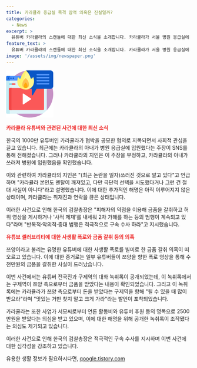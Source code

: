 ```yaml
---
title: 카라큘라 응급실 목격 잠적 의혹은 진실일까?
categories:
  - News
excerpt: >
  유튜버 카라큘라의 스캔들에 대한 최신 소식을 소개합니다. 카라큘라가 서울 병원 응급실에 있는 목격담이 나왔지만, 이는 그의 아내가 아니었다. 최근 유튜브 영상을 통해 1000만 유튜버 쯔양에 대한 협박과 관련된 녹취록이 공개됐는데, 이를 통해 돈을 받았다는 내용이 나왔다. 녹취록에는 카라큘라의 돈 받기를 권유하는 내용도 있었다. 이에 대한 해명과 의심도 제기되고 있으며, 검찰총장은 이러한 피해를 입히는 행위에 대해 적극적인 수사를 지시했다.
feature_text: >
  유튜버 카라큘라의 스캔들에 대한 최신 소식을 소개합니다. 카라큘라가 서울 병원 응급실에 있는 목격담이 나왔지만, 이는 그의 아내가 아니었다. 최근 유튜브 영상을 통해 1000만 유튜버 쯔양에 대한 협박과 관련된 녹취록이 공개됐는데, 이를 통해 돈을 받았다는 내용이 나왔다. 녹취록에는 카라큘라의 돈 받기를 권유하는 내용도 있었다. 이에 대한 해명과 의심도 제기되고 있으며, 검찰총장은 이러한 피해를 입히는 행위에 대해 적극적인 수사를 지시했다.
image: '/assets/img/newspaper.png'
---
```


<p><img src="/assets/img/news.png" alt="rentncar 속보" /></p>

<p><b><span style="color: #ee2323;">카라큘라 유튜버와 관련된 사건에 대한 최신 소식</span></b></p>

<p>한국의 1000만 유튜버인 카라큘라가 협박을 공모한 혐의로 지목되면서 사회적 관심을 끌고 있습니다. 최근에는 카라큘라의 아내가 병원 응급실에 입원했다는 주장이 SNS를 통해 전해졌습니다. 그러나 카라큘라의 지인은 이 주장을 부정하고, 카라큘라의 아내가 쓰러져 병원에 입원했음을 확인했습니다.</p>

<p>이와 관련하여 카라큘라의 지인은 "(최근 논란을 일자)쓰러진 것으로 알고 있다"고 언급하며 "카라큘라 본인도 멘탈이 깨져있고, 다만 극단적 선택을 시도했다거나 그런 건 절대 사실이 아니다"라고 설명했습니다. 이에 대한 추가적인 해명은 아직 이루어지지 않은 상태이며, 카라큘라는 취재진과 연락을 끊은 상태입니다.</p>

<p>이러한 사건으로 인해 한국의 검찰총장은 "피해자의 약점을 이용해 금품을 갈취하고 허위 영상을 게시하거나 '사적 제재'를 내세워 2차 가해를 하는 등의 범행이 계속되고 있다"라며 "반복적·악의적·중대 범행은 적극적으로 구속 수사 하라"고 지시했습니다.</p>

<p><b><span style="color: #ee2323;">유튜브 셀러브리티에 대한 사생활 폭로와 금품 갈취 등의 의혹</span></b></p>

<p>쯔양이라고 불리는 유명한 유튜버에 대한 사생활 폭로를 빌미로 한 금품 갈취 의혹이 떠오르고 있습니다. 이에 대한 증거로는 일부 유튜버들이 쯔양을 향한 폭로 영상을 통해 수천만원의 금품을 갈취한 사실이 드러났습니다.</p>

<p>이번 사건에서는 유튜버 전국진과 구제역의 대화 녹취록이 공개되었는데, 이 녹취록에서는 구제역이 쯔양 측으로부터 금품을 받았다는 내용이 확인되었습니다. 그리고 이 녹취록에는 카라큘라가 쯔양 측으로부터 돈을 받았다는 구제역을 향해 "될 수 있을 때 많이 받으라"라며 "맛있는 거만 찾지 말고 크게 가라"라는 발언이 포착되었습니다.</p>

<p>카라큘라는 또한 사업가 서모씨로부터 언론 활동비와 유튜버 후원 등의 명목으로 2500만원을 받았다는 의심을 받고 있으며, 이에 대한 해명을 위해 공개한 녹취록이 조작됐다는 의심도 제기되고 있습니다.</p>

<p>이러한 사건으로 인해 한국의 검찰총장은 적극적인 구속 수사를 지시하며 이번 사건에 대한 심각성을 강조하고 있습니다.</p>
유용한 생활 정보가 필요하시다면, <a href="https://qoogle.tistory.com" rel="dofollow">qoogle.tistory.com</a>


